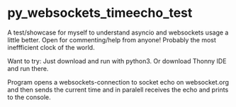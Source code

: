 # py_websockets_timeecho_test
A test/showcase for myself to understand asyncio and websockets usage a little better. Open for commenting/help from anyone! Probably the most ineffficient clock of the world.

Want to try: Just download and run with python3. Or download Thonny IDE and run there.

Program opens a websockets-connection to socket echo on websocket.org and then sends the current time and in paralell receives the echo and prints to the console.
